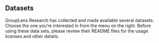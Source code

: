## Datasets

GroupLens Research has collected and made available several datasets. Choose the one you’re interested in from the menu on the right. Before using these data sets, please review their README files for the usage licenses and other details.
